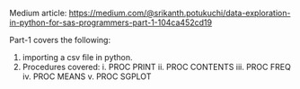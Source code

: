 Medium article: https://medium.com/@srikanth.potukuchi/data-exploration-in-python-for-sas-programmers-part-1-104ca452cd19

Part-1 covers the following:
1. importing a csv file in python.
2. Procedures covered:
i. PROC PRINT 
ii. PROC CONTENTS
iii. PROC FREQ
iv. PROC MEANS
v. PROC SGPLOT

